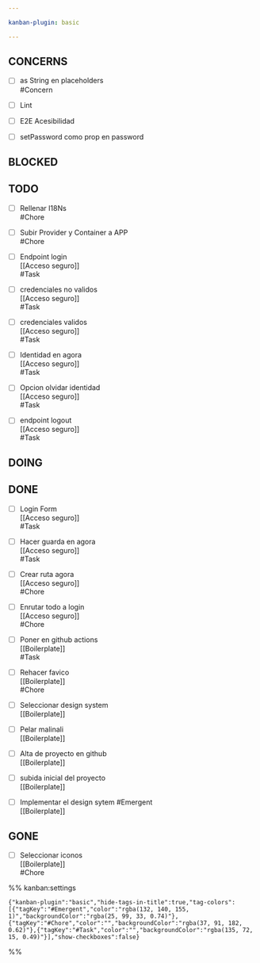 ```yaml
---

kanban-plugin: basic

---
```


## CONCERNS

- [ ] as String en placeholders<br>#Concern
- [ ] Lint
- [ ] E2E Acesibilidad
- [ ] setPassword como prop en password


## BLOCKED



## TODO

- [ ] Rellenar I18Ns<br>#Chore
- [ ] Subir Provider y Container a APP<br>#Chore
- [ ] Endpoint login<br>[[Acceso seguro]]<br>#Task
- [ ] credenciales no validos<br>[[Acceso seguro]]<br>#Task
- [ ] credenciales validos<br>[[Acceso seguro]]<br>#Task
- [ ] Identidad en agora<br>[[Acceso seguro]]<br>#Task
- [ ] Opcion olvidar identidad<br>[[Acceso seguro]]<br>#Task
- [ ] endpoint logout<br>[[Acceso seguro]]<br>#Task


## DOING



## DONE

- [ ] Login Form<br>[[Acceso seguro]]<br>#Task
- [ ] Hacer guarda en agora<br>[[Acceso seguro]]<br>#Task
- [ ] Crear ruta agora<br>[[Acceso seguro]]<br>#Chore
- [ ] Enrutar todo a login<br>[[Acceso seguro]]<br>#Chore
- [ ] Poner en github actions<br>[[Boilerplate]]<br>#Task
- [ ] Rehacer favico<br>[[Boilerplate]]<br>#Chore
- [ ] Seleccionar design system<br>[[Boilerplate]]
- [ ] Pelar malinali<br>[[Boilerplate]]
- [ ] Alta de proyecto en github<br>[[Boilerplate]]
- [ ] subida inicial del proyecto<br>[[Boilerplate]]
- [ ] Implementar el design sytem #Emergent <br>[[Boilerplate]]


## GONE

- [ ] Seleccionar iconos<br>[[Boilerplate]]<br>#Chore




%% kanban:settings
```
{"kanban-plugin":"basic","hide-tags-in-title":true,"tag-colors":[{"tagKey":"#Emergent","color":"rgba(132, 140, 155, 1)","backgroundColor":"rgba(25, 99, 33, 0.74)"},{"tagKey":"#Chore","color":"","backgroundColor":"rgba(37, 91, 182, 0.62)"},{"tagKey":"#Task","color":"","backgroundColor":"rgba(135, 72, 15, 0.49)"}],"show-checkboxes":false}
```
%%